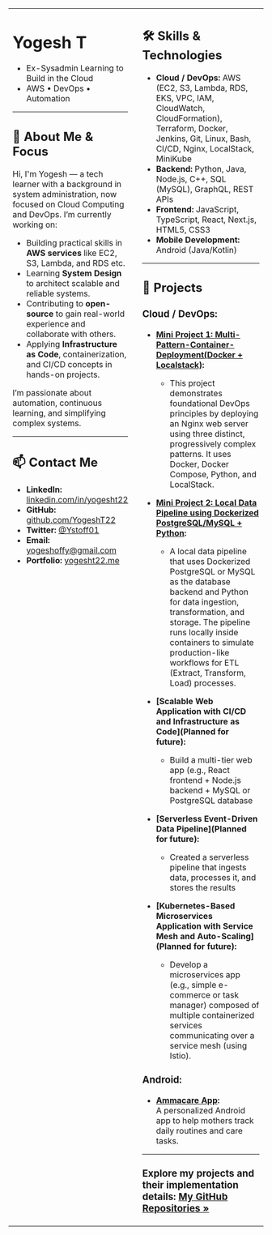 <table width="100%">
<tr>
<td width="45%" valign="top">

<!-- LEFT COLUMN: ABOUT, INTRO, CONTACT -->

# Yogesh T
* Ex-Sysadmin Learning to Build in the Cloud  
* AWS • DevOps • Automation 

---

## 👋 About Me & Focus

Hi, I'm Yogesh — a tech learner with a background in system administration, now focused on Cloud Computing and DevOps. I’m currently working on:

* Building practical skills in **AWS services** like EC2, S3, Lambda, and RDS etc.  
* Learning **System Design** to architect scalable and reliable systems.  
* Contributing to **open-source** to gain real-world experience and collaborate with others.  
* Applying **Infrastructure as Code**, containerization, and CI/CD concepts in hands-on projects.

I’m passionate about automation, continuous learning, and simplifying complex systems.

---

## 📫 Contact Me

* **LinkedIn:** [linkedin.com/in/yogesht22](https://linkedin.com/in/yogesht22)  
* **GitHub:** [github.com/YogeshT22](https://github.com/YogeshT22)  
* **Twitter:** [@Ystoff01](https://twitter.com/Ystoff01)  
* **Email:** [yogeshoffy@gmail.com](mailto:yogeshoffy@gmail.com)  
* **Portfolio:** [yogesht22.me](https://yogesht22.me)

</td>
<td width="55%" valign="top" style="padding-left: 20px;">

<!-- RIGHT COLUMN: SKILLS, PROJECTS -->

## 🛠️ Skills & Technologies

*   **Cloud / DevOps:**
    AWS (EC2, S3, Lambda, RDS, EKS, VPC, IAM, CloudWatch, CloudFormation), Terraform, Docker, Jenkins, Git, Linux, Bash, CI/CD, Nginx, LocalStack, MiniKube
*   **Backend:**
    Python, Java, Node.js, C++, SQL (MySQL), GraphQL, REST APIs
*   **Frontend:**
    JavaScript, TypeScript, React, Next.js, HTML5, CSS3
*   **Mobile Development:**
    Android (Java/Kotlin)

---

## 🚀 Projects

### Cloud / DevOps:

* **[Mini Project 1: Multi-Pattern-Container-Deployment(Docker + Localstack)](https://github.com/YogeshT22/Multi-Pattern-Container-Deployment):**
    * This project demonstrates foundational DevOps principles by deploying an Nginx web server using three distinct, progressively complex patterns. It uses Docker, Docker Compose, Python, and LocalStack.
 
* **[Mini Project 2: Local Data Pipeline using Dockerized PostgreSQL/MySQL + Python]():**
    * A local data pipeline that uses Dockerized PostgreSQL or MySQL as the database backend and Python for data ingestion, transformation, and storage. The pipeline runs locally inside containers to simulate production-like workflows for ETL (Extract, Transform, Load) processes.

* **[Scalable Web Application with CI/CD and Infrastructure as Code](Planned for future):**  
    * Build a multi-tier web app (e.g., React frontend + Node.js backend + MySQL or PostgreSQL database 

* **[Serverless Event-Driven Data Pipeline](Planned for future):**  
    * Created a serverless pipeline that ingests data, processes it, and stores the results

* **[Kubernetes-Based Microservices Application with Service Mesh and Auto-Scaling](Planned for future):**  
    * Develop a microservices app (e.g., simple e-commerce or task manager) composed of multiple containerized services communicating over a service mesh (using Istio).

### Android:

* **[Ammacare App](https://github.com/YogeshT22/Ammacare-Android-App.git):**  
  A personalized Android app to help mothers track daily routines and care tasks.
---
### **Explore my projects and their implementation details:** [My GitHub Repositories »](https://github.com/YogeshT22?tab=repositories)

</td>
</tr>
</table>
